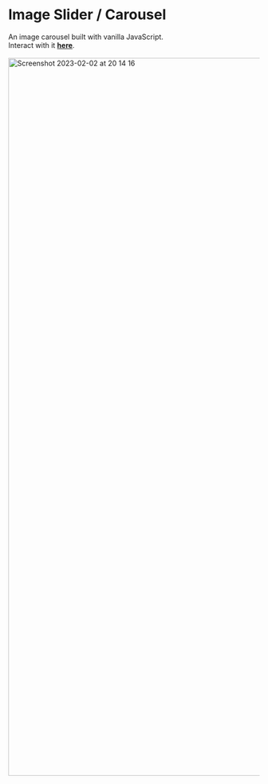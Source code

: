 # Image Slider / Carousel
An image carousel built with vanilla JavaScript.<br>
Interact with it [**here**](https://worthyag.github.io/image-slider-carousel/).<br><br>
<img width="1440" alt="Screenshot 2023-02-02 at 20 14 16" src="https://user-images.githubusercontent.com/89931577/216439624-19b33294-4798-44f4-8d32-aaf0c933bcf4.png">
